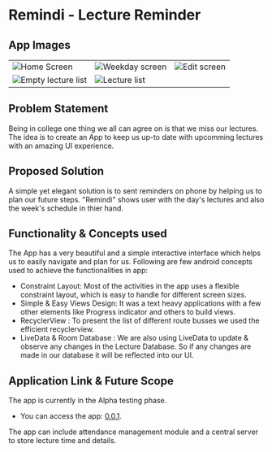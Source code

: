 # Remindi - Lecture Reminder

## App Images
<table>
  <tr>
    <td><img src="https://user-images.githubusercontent.com/50910066/148781499-a54e28c5-ffa0-40a0-b2b8-23c4e61effee.jpeg" alt="Home Screen"></td>
    <td><img src="https://user-images.githubusercontent.com/50910066/148782774-ff3a23d9-c78c-43ca-901d-e03189ee6b8b.jpeg" alt="Weekday screen"></td>
    <td><img src="https://user-images.githubusercontent.com/50910066/148785786-7ad96ebf-8e4a-45e8-8a38-6afb730ea5c7.jpeg" alt="Edit screen"></td>
  </tr>
  <tr>
    <td><img src="https://user-images.githubusercontent.com/50910066/148786547-bdf5bf65-d0e9-4f95-9222-feb5685db7e6.jpeg" alt="Empty lecture list"></td>
    <td><img src="https://user-images.githubusercontent.com/50910066/148786890-1a8b226f-b926-4e91-94e0-10a02a449733.jpeg" alt="Lecture list"></td>
  </tr>
</table>

## Problem Statement

Being in college one thing we all can agree on is that we miss our lectures. The idea is to create an App to keep us up-to date with upcomming lectures with an amazing UI experience.

## Proposed Solution

A simple yet elegant solution is to sent reminders on phone by helping us to plan our future steps.
"Remindi" shows user with the day's lectures and also the week's schedule in thier hand.
    	  	
## Functionality & Concepts used

The App has a very beautiful and a simple interactive interface which helps us to easily navigate and plan for us. Following are few android concepts used to achieve the functionalities in app: 
- Constraint Layout: Most of the activities in the app uses a flexible constraint layout, which is easy to handle for different screen sizes.
- Simple & Easy Views Design: It was a text heavy applications with a few other elements like Progress indicator and others to build views.
- RecyclerView : To present the list of different route busses we used the efficient recyclerview.
- LiveData & Room Database : We are also using LiveData to update & observe any changes in the Lecture Database. So if any changes are made in our database it will be reflected into our UI.

## Application Link & Future Scope

The app is currently in the Alpha testing phase. 

- You can access the app: [0.0.1](https://github.com/dsctsec/ASJ_2021/releases/tag/0.0.1).

The app can include attendance management module and a central server to store lecture time and details.
